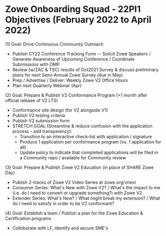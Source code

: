 # Zowe Onboarding Squad - 22PI1 Objectives (February 2022 to April 2022)


(1) Goal:  Drive Continuous Community Outreach
- Publish CY22 Conference Tracking Form -- Solicit Zowe Speakers / Generate Awareness of Upcoming Conference / Coordinate Submissions with OMP
- Review (w/ZAC & TSC) results of Oct2021 Survey & discuss preliminary plans for next Semi-Annual Zowe Survey (due in May)
- Prep / Advertise / Deliver: Weekly Zowe V2 Office Hours
- Plan next Quarterly Webinar (Apr)

(2) Goal:  Prepare & Publish V2 Conformance Program (+1 month after official release of V2 LTS) 
- Conformance site design (for V2 alongside V1)
- Publish V2 testing criteria
- Publish V2 submission form
- STRETCH GOAL (Streamline & reduce confusion with the application process - add transparency):
  -  Transition to an interactive check-list with application / signature
  -  Produce 1 application per conformance program (vs. 1 application for all)
  -  Update policy to indicate that completed applications will be filed in a Community repo / available for Community review
 
(3) Goal:  Prepare & Publish Zowe V2 Education (in place of SHARE Zowe Day) 
-  Publish 2-tracks of Zowe V2 Video Series at zowe.org/vnext 
  -  Consumer Series:  What's New with Zowe V2? / What's the impact to me (i.e. do I need to convert or upgrade something?) with Zowe V2
  -  Extender Series:  What's New? / What might break my extension? / What do I need to satisfy in order to be V2 conformant?

(4) Goal: Establish a team / Publish a plan for the Zowe Education & Certification programs 
-   Colloborate with LF, identify and secure SME's 
